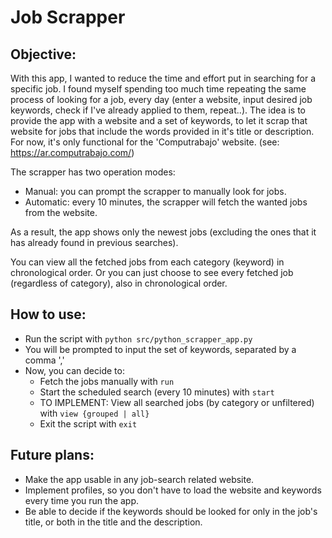 # Job Scrapper


## Objective:

With this app, I wanted to reduce the time and effort put in searching for a specific job. I found myself spending too much time repeating the same process of looking for a job, every day (enter a website, input desired job keywords, check if I've already applied to them, repeat..). The idea is to provide the app with a website and a set of keywords, to let it scrap that website for jobs that include the words provided in it's title or description. For now, it's only functional for the 'Computrabajo' website. (see: https://ar.computrabajo.com/)

The scrapper has two operation modes:
- Manual: you can prompt the scrapper to manually look for jobs.
- Automatic: every 10 minutes, the scrapper will fetch the wanted jobs from the website.

As a result, the app shows only the newest jobs (excluding the ones that it has already found in previous searches).

You can view all the fetched jobs from each category (keyword) in chronological order. Or you can just choose to see every fetched job (regardless of category), also in chronological order.


## How to use:

- Run the script with `python src/python_scrapper_app.py`
- You will be prompted to input the set of keywords, separated by a comma ','
- Now, you can decide to:
    - Fetch the jobs manually with `run`
    - Start the scheduled search (every 10 minutes) with `start`
    - TO IMPLEMENT: View all searched jobs (by category or unfiltered) with `view {grouped | all}`
    - Exit the script with `exit`


## Future plans:
- Make the app usable in any job-search related website.
- Implement profiles, so you don't have to load the website and keywords every time you run the app.
- Be able to decide if the keywords should be looked for only in the job's title, or both in the title and the description.
